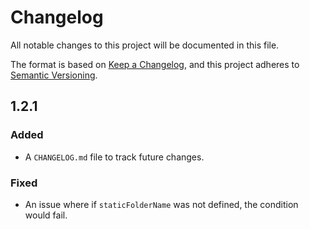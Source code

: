 # Changelog
All notable changes to this project will be documented in this file.

The format is based on [Keep a Changelog](https://keepachangelog.com/en/1.0.0/), and this project adheres to [Semantic Versioning](https://semver.org/spec/v2.0.0.html).

## 1.2.1

### Added
- A `CHANGELOG.md` file to track future changes.

### Fixed
- An issue where if `staticFolderName` was not defined, the condition would fail.